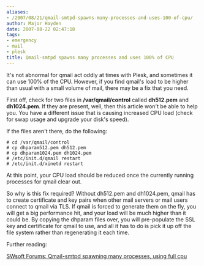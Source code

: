 ```yaml
---
aliases:
- /2007/08/21/qmail-smtpd-spawns-many-processes-and-uses-100-of-cpu/
author: Major Hayden
date: 2007-08-22 02:47:18
tags:
- emergency
- mail
- plesk
title: Qmail-smtpd spawns many processes and uses 100% of CPU
---
```


It's not abnormal for qmail act oddly at times with Plesk, and sometimes it can use 100% of the CPU. However, if you find qmail's load to be higher than usual with a small volume of mail, there may be a fix that you need.

First off, check for two files in **/var/qmail/control** called **dh512.pem** and **dh1024.pem**. If they are present, well, then this article won't be able to help you. You have a different issue that is causing increased CPU load (check for swap usage and upgrade your disk's speed).

If the files aren't there, do the following:

```
# cd /var/qmail/control
# cp dhparam512.pem dh512.pem
# cp dhparam1024.pem dh1024.pem
# /etc/init.d/qmail restart
# /etc/init.d/xinetd restart
```

At this point, your CPU load should be reduced once the currently running processes for qmail clear out.

So why is this fix required? Without dh512.pem and dh1024.pem, qmail has to create certificate and key pairs when other mail servers or mail users connect to qmail via TLS. If qmail is forced to generate them on the fly, you will get a big performance hit, and your load will be much higher than it could be. By copying the dhparam files over, you will pre-populate the SSL key and certificate for qmail to use, and all it has to do is pick it up off the file system rather than regenerating it each time.

Further reading:

[SWsoft Forums: Qmail-smtpd spawning many processes, using full cpu][1]

 [1]: http://forum.swsoft.com/printthread.php?threadid=40173